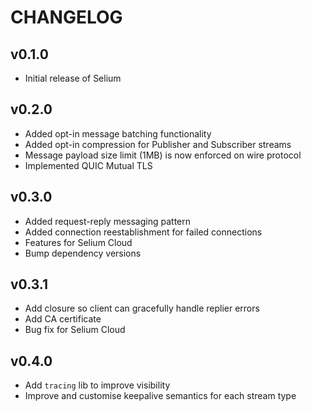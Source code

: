 # CHANGELOG

## v0.1.0

- Initial release of Selium

## v0.2.0

- Added opt-in message batching functionality
- Added opt-in compression for Publisher and Subscriber streams
- Message payload size limit (1MB) is now enforced on wire protocol
- Implemented QUIC Mutual TLS

## v0.3.0

- Added request-reply messaging pattern
- Added connection reestablishment for failed connections
- Features for Selium Cloud
- Bump dependency versions

## v0.3.1

- Add closure so client can gracefully handle replier errors
- Add CA certificate
- Bug fix for Selium Cloud

## v0.4.0

- Add `tracing` lib to improve visibility
- Improve and customise keepalive semantics for each stream type
